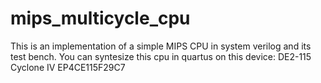 # mips_multicycle_cpu
This is an implementation of a simple MIPS CPU in system verilog and its test bench.
You can syntesize this cpu in quartus on this device:
    DE2-115
    Cyclone IV
    EP4CE115F29C7
